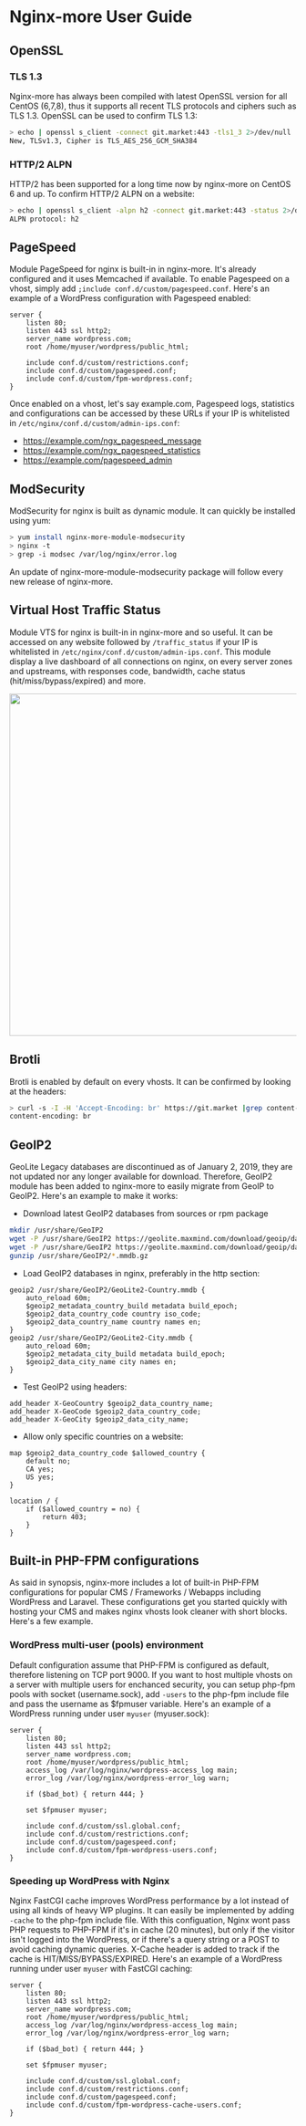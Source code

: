 # Nginx-more User Guide

## OpenSSL

### TLS 1.3

Nginx-more has always been compiled with latest OpenSSL version for all CentOS (6,7,8), thus it supports all recent TLS protocols and ciphers such as TLS 1.3. OpenSSL can be used to confirm TLS 1.3:

```bash
> echo | openssl s_client -connect git.market:443 -tls1_3 2>/dev/null |grep -E "TLSv1.3.*Cipher"
New, TLSv1.3, Cipher is TLS_AES_256_GCM_SHA384
```

### HTTP/2 ALPN

HTTP/2 has been supported for a long time now by nginx-more on CentOS 6 and up. To confirm HTTP/2 ALPN on a website:

```bash
> echo | openssl s_client -alpn h2 -connect git.market:443 -status 2>/dev/null |grep "ALPN protocol"
ALPN protocol: h2
```

## PageSpeed

Module PageSpeed for nginx is built-in in nginx-more. It's already configured and it uses Memcached if available. To enable Pagespeed on a vhost, simply add `;include conf.d/custom/pagespeed.conf`. Here's an example of a WordPress configuration with Pagespeed enabled:

```text
server {
    listen 80;
    listen 443 ssl http2;
    server_name wordpress.com;
    root /home/myuser/wordpress/public_html;

    include conf.d/custom/restrictions.conf;
    include conf.d/custom/pagespeed.conf;
    include conf.d/custom/fpm-wordpress.conf;
}
```

Once enabled on a vhost, let's say example.com, Pagespeed logs, statistics and configurations can be accessed by these URLs if your IP is whitelisted in `/etc/nginx/conf.d/custom/admin-ips.conf`:

*   <https://example.com/ngx_pagespeed_message>
*   <https://example.com/ngx_pagespeed_statistics>
*   <https://example.com/pagespeed_admin>

## ModSecurity

ModSecurity for nginx is built as dynamic module. It can quickly be installed using yum:

```bash
> yum install nginx-more-module-modsecurity
> nginx -t
> grep -i modsec /var/log/nginx/error.log
```

An update of nginx-more-module-modsecurity package will follow every new release of nginx-more. 

## Virtual Host Traffic Status

Module VTS for nginx is built-in in nginx-more and so useful. It can be accessed on any website followed by `/traffic_status` if your IP is whitelisted in `/etc/nginx/conf.d/custom/admin-ips.conf`. This module display a live dashboard of all connections on nginx, on every server zones and upstreams, with responses code, bandwidth, cache status (hit/miss/bypass/expired) and more.

<img src="https://nginx-more.s3.ca-central-1.amazonaws.com/Assets/nginx-module-vts-example.png" width="600">

## Brotli

Brotli is enabled by default on every vhosts. It can be confirmed by looking at the headers:

```bash
> curl -s -I -H 'Accept-Encoding: br' https://git.market |grep content-encoding
content-encoding: br
```

## GeoIP2

GeoLite Legacy databases are discontinued as of January 2, 2019, they are not updated nor any longer available for download. Therefore, GeoIP2 module has been added to nginx-more to easily migrate from GeoIP to GeoIP2. Here's an example to make it works:

*   Download latest GeoIP2 databases from sources or rpm package
```bash
mkdir /usr/share/GeoIP2
wget -P /usr/share/GeoIP2 https://geolite.maxmind.com/download/geoip/database/GeoLite2-City.mmdb.gz
wget -P /usr/share/GeoIP2 https://geolite.maxmind.com/download/geoip/database/GeoLite2-Country.mmdb.gz
gunzip /usr/share/GeoIP2/*.mmdb.gz
```
*   Load GeoIP2 databases in nginx, preferably in the http section:
```text
geoip2 /usr/share/GeoIP2/GeoLite2-Country.mmdb {
    auto_reload 60m;
    $geoip2_metadata_country_build metadata build_epoch;
    $geoip2_data_country_code country iso_code;
    $geoip2_data_country_name country names en;
}
geoip2 /usr/share/GeoIP2/GeoLite2-City.mmdb {
    auto_reload 60m;
    $geoip2_metadata_city_build metadata build_epoch;
    $geoip2_data_city_name city names en;
}
```
*   Test GeoIP2 using headers:
```text
add_header X-GeoCountry $geoip2_data_country_name;
add_header X-GeoCode $geoip2_data_country_code;
add_header X-GeoCity $geoip2_data_city_name;
```
*   Allow only specific countries on a website:
```text
map $geoip2_data_country_code $allowed_country {
    default no;
    CA yes;
    US yes;
}

location / {
    if ($allowed_country = no) {
        return 403;
    }
}
```

## Built-in PHP-FPM configurations

As said in synopsis, nginx-more includes a lot of built-in PHP-FPM configurations for popular CMS / Frameworks / Webapps including WordPress and Laravel. These configurations get you started quickly with hosting your CMS and makes nginx vhosts look cleaner with short blocks. Here's a few example.

### WordPress multi-user (pools) environment

Default configuration assume that PHP-FPM is configured as default, therefore listening on TCP port 9000. If you want to host multiple vhosts on a server with multiple users for enchanced security, you can setup php-fpm pools with socket (username.sock), add `-users` to the php-fpm include file and pass the username as $fpmuser variable. Here's an example of a WordPress running under user `myuser` (myuser.sock):

```text
server {
    listen 80;
    listen 443 ssl http2;
    server_name wordpress.com;
    root /home/myuser/wordpress/public_html;
    access_log /var/log/nginx/wordpress-access_log main;
    error_log /var/log/nginx/wordpress-error_log warn;

    if ($bad_bot) { return 444; }

    set $fpmuser myuser;

    include conf.d/custom/ssl.global.conf;
    include conf.d/custom/restrictions.conf;
    include conf.d/custom/pagespeed.conf;
    include conf.d/custom/fpm-wordpress-users.conf;
}
```

### Speeding up WordPress with Nginx

Nginx FastCGI cache improves WordPress performance by a lot instead of using all kinds of heavy WP plugins. It can easily be implemented by adding `-cache` to the php-fpm include file. With this configuation, Nginx wont pass PHP requests to PHP-FPM if it's in cache (20 minutes), but only if the visitor isn't logged into the WordPress, or if there's a query string or a POST to avoid caching dynamic queries. X-Cache header is added to track if the cache is HIT/MISS/BYPASS/EXPIRED. Here's an example of a WordPress running under user `myuser` with FastCGI caching:

```text
server {
    listen 80;
    listen 443 ssl http2;
    server_name wordpress.com;
    root /home/myuser/wordpress/public_html;
    access_log /var/log/nginx/wordpress-access_log main;
    error_log /var/log/nginx/wordpress-error_log warn;

    if ($bad_bot) { return 444; }

    set $fpmuser myuser;

    include conf.d/custom/ssl.global.conf;
    include conf.d/custom/restrictions.conf;
    include conf.d/custom/pagespeed.conf;
    include conf.d/custom/fpm-wordpress-cache-users.conf;
}
```
